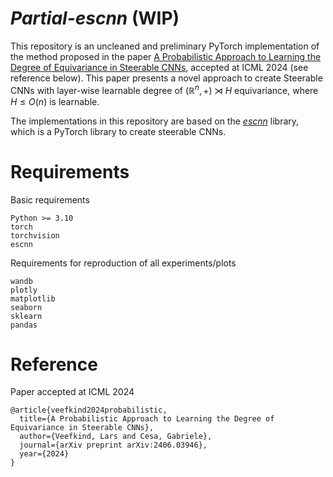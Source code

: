 # *Partial-escnn* (WIP)
This repository is an uncleaned and preliminary PyTorch implementation of the method proposed in the paper [A Probabilistic Approach to Learning the Degree of Equivariance in Steerable CNNs](https://arxiv.org/abs/2406.03946), accepted at ICML 2024 (see reference below).
This paper presents a novel approach to create Steerable CNNs with layer-wise learnable degree of $(\mathbb{R}^n, +) \rtimes H$ equivariance, where $H\leq O(n)$ is learnable.


The implementations in this repository are based on the [*escnn*](https://github.com/QUVA-Lab/escnn) library, which is a PyTorch library to create steerable CNNs.

# Requirements
Basic requirements
```
Python >= 3.10
torch
torchvision
escnn
```
Requirements for reproduction of all experiments/plots
```
wandb
plotly
matplotlib
seaborn
sklearn
pandas
```
# Reference
Paper accepted at ICML 2024
```
@article{veefkind2024probabilistic,
  title={A Probabilistic Approach to Learning the Degree of Equivariance in Steerable CNNs},
  author={Veefkind, Lars and Cesa, Gabriele},
  journal={arXiv preprint arXiv:2406.03946},
  year={2024}
}
```

